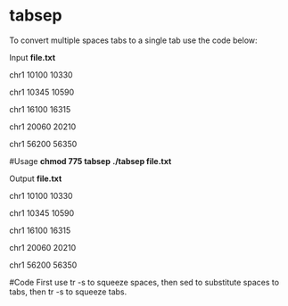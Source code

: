 # tabsep

To convert multiple spaces tabs to a single tab use the code below:

Input **file.txt**

chr1       10100           10330 

chr1     10345    10590         

chr1    16100       16315      

chr1    20060      20210   

chr1      56200   56350   


#Usage 
**chmod 775 tabsep**
**./tabsep file.txt**

Output **file.txt**

chr1    10100   10330

chr1    10345   10590

chr1    16100   16315

chr1    20060   20210

chr1    56200   56350


#Code
First use tr -s to squeeze spaces, then sed to substitute spaces to tabs, then tr -s to squeeze tabs.

